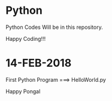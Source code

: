 # Python

Python Codes Will be in this repository.

Happy Coding!!!

14-FEB-2018
===========

First Python Program ===> HelloWorld.py

Happy Pongal

